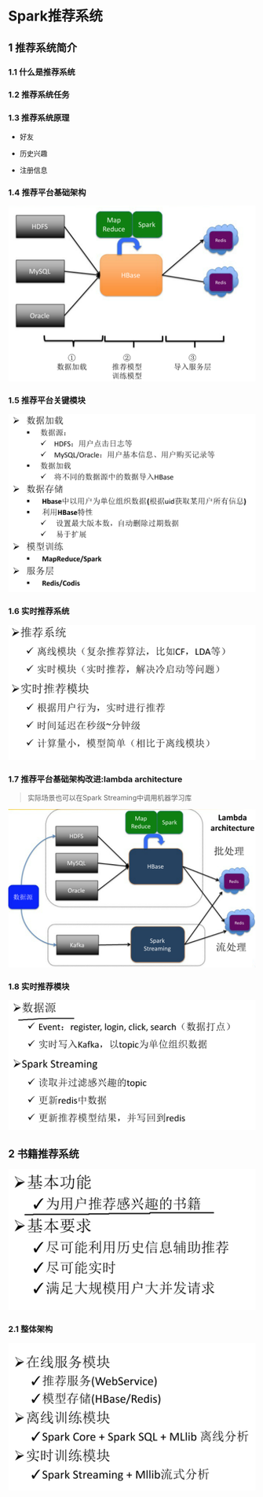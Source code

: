 # Spark推荐系统

## 1 推荐系统简介
### 1.1 什么是推荐系统

### 1.2 推荐系统任务

### 1.3 推荐系统原理

- 好友

- 历史兴趣

- 注册信息

### 1.4 推荐平台基础架构

![](https://github.com/Zychaowill/ImgStore/blob/master/hadoop/屏幕快照%202017-11-03%20下午8.12.38.png)

### 1.5 推荐平台关键模块

![](https://github.com/Zychaowill/ImgStore/blob/master/hadoop/屏幕快照%202017-11-03%20下午8.16.28.png)

### 1.6 实时推荐系统

![](https://github.com/Zychaowill/ImgStore/blob/master/hadoop/屏幕快照%202017-11-03%20下午8.19.49.png)

### 1.7 推荐平台基础架构改进:lambda architecture

> 实际场景也可以在Spark Streaming中调用机器学习库

![](https://github.com/Zychaowill/ImgStore/blob/master/hadoop/屏幕快照%202017-11-03%20下午8.21.42.png)

### 1.8 实时推荐模块

![](https://github.com/Zychaowill/ImgStore/blob/master/hadoop/屏幕快照%202017-11-03%20下午8.24.08.png)

## 2 书籍推荐系统

![](https://github.com/Zychaowill/ImgStore/blob/master/hadoop/屏幕快照%202017-11-03%20下午8.27.11.png)

### 2.1 整体架构

![](https://github.com/Zychaowill/ImgStore/blob/master/hadoop/屏幕快照%202017-11-03%20下午8.29.15.png)
